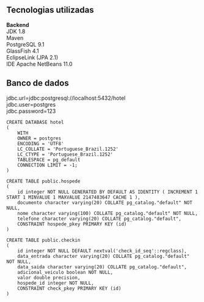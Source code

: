 <!DOCTYPE html>
<html>

<head>
  <meta charset="utf-8">
  <meta name="viewport" content="width=device-width, initial-scale=1.0">
  <link rel="stylesheet" href="https://stackedit.io/style.css" />
</head>

<body class="stackedit">
  <div class="stackedit__html"><h2 id="tecnologias-utilizadas">Tecnologias utilizadas</h2>
<p><strong>Backend</strong><br>
JDK 1.8<br>
Maven<br>
PostgreSQL 9.1<br>
GlassFish 4.1<br>
EclipseLink (JPA 2.1)<br>
IDE Apache NetBeans 11.0</p>
<h2 id="banco-de-dados">Banco de dados</h2>
<p>jdbc.url=jdbc:postgresql://localhost:5432/hotel<br>
jdbc.user=postgres<br>
jdbc.password=123</p>

<pre><code>CREATE DATABASE hotel
(
    WITH 
    OWNER = postgres
    ENCODING = 'UTF8'
    LC_COLLATE = 'Portuguese_Brazil.1252'
    LC_CTYPE = 'Portuguese_Brazil.1252'
    TABLESPACE = pg_default
    CONNECTION LIMIT = -1;
)

CREATE TABLE public.hospede
(
    id integer NOT NULL GENERATED BY DEFAULT AS IDENTITY ( INCREMENT 1 START 1 MINVALUE 1 MAXVALUE 2147483647 CACHE 1 ),
    documento character varying(20) COLLATE pg_catalog."default" NOT NULL,
    nome character varying(100) COLLATE pg_catalog."default" NOT NULL,
    telefone character varying(20) COLLATE pg_catalog."default",
    CONSTRAINT hospede_pkey PRIMARY KEY (id)
)

CREATE TABLE public.checkin
(
    id integer NOT NULL DEFAULT nextval('check_id_seq'::regclass),
    data_entrada character varying(20) COLLATE pg_catalog."default" NOT NULL,
    data_saida character varying(20) COLLATE pg_catalog."default",
    adicional_veiculo boolean NOT NULL,
    valor double precision,
    hospede_id integer NOT NULL,
    CONSTRAINT check_pkey PRIMARY KEY (id)
)
</code></pre>
</div>
</body>

</html>
